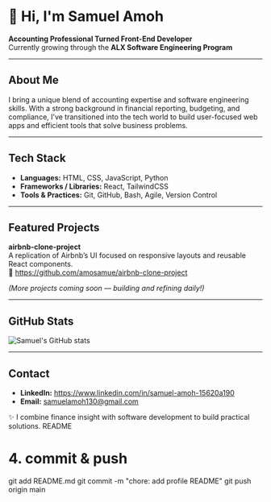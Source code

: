 # 👋 Hi, I'm Samuel Amoh

**Accounting Professional Turned Front-End Developer**  
Currently growing through the **ALX Software Engineering Program**

---

## About Me

I bring a unique blend of accounting expertise and software engineering skills. With a strong background in financial reporting, budgeting, and compliance, I’ve transitioned into the tech world to build user-focused web apps and efficient tools that solve business problems.

---

## Tech Stack

- **Languages:** HTML, CSS, JavaScript, Python  
- **Frameworks / Libraries:** React, TailwindCSS  
- **Tools & Practices:** Git, GitHub, Bash, Agile, Version Control

---

## Featured Projects

**airbnb-clone-project**  
A replication of Airbnb’s UI focused on responsive layouts and reusable React components.  
🔗 https://github.com/amosamue/airbnb-clone-project

*(More projects coming soon — building and refining daily!)*

---

## GitHub Stats

![Samuel's GitHub stats](https://github-readme-stats.vercel.app/api?username=amosamue&show_icons=true&theme=radical)

---

## Contact

- **LinkedIn:** https://www.linkedin.com/in/samuel-amoh-15620a190  
- **Email:** samuelamoh130@gmail.com

✨ I combine finance insight with software development to build practical solutions.
README

# 4. commit & push
git add README.md
git commit -m "chore: add profile README"
git push origin main
